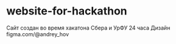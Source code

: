# website-for-hackathon
Сайт создан во время хакатона Сбера и УрФУ 24 часа
Дизайн figma.com/@andrey_hov
